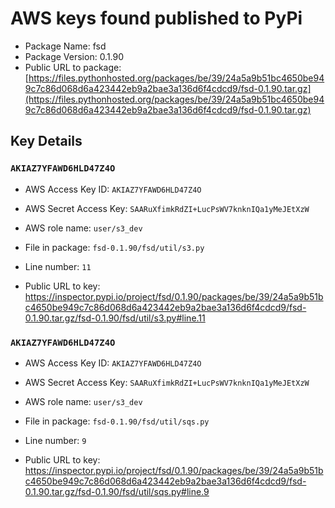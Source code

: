 # AWS keys found published to PyPi

* Package Name: fsd
* Package Version: 0.1.90
* Public URL to package: [https://files.pythonhosted.org/packages/be/39/24a5a9b51bc4650be949c7c86d068d6a423442eb9a2bae3a136d6f4cdcd9/fsd-0.1.90.tar.gz](https://files.pythonhosted.org/packages/be/39/24a5a9b51bc4650be949c7c86d068d6a423442eb9a2bae3a136d6f4cdcd9/fsd-0.1.90.tar.gz)

## Key Details

### `AKIAZ7YFAWD6HLD47Z4O`

* AWS Access Key ID: `AKIAZ7YFAWD6HLD47Z4O`
* AWS Secret Access Key: `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` 
* AWS role name: `user/s3_dev`
* File in package: `fsd-0.1.90/fsd/util/s3.py`
* Line number: `11`

* Public URL to key: https://inspector.pypi.io/project/fsd/0.1.90/packages/be/39/24a5a9b51bc4650be949c7c86d068d6a423442eb9a2bae3a136d6f4cdcd9/fsd-0.1.90.tar.gz/fsd-0.1.90/fsd/util/s3.py#line.11



### `AKIAZ7YFAWD6HLD47Z4O`

* AWS Access Key ID: `AKIAZ7YFAWD6HLD47Z4O`
* AWS Secret Access Key: `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` 
* AWS role name: `user/s3_dev`
* File in package: `fsd-0.1.90/fsd/util/sqs.py`
* Line number: `9`

* Public URL to key: https://inspector.pypi.io/project/fsd/0.1.90/packages/be/39/24a5a9b51bc4650be949c7c86d068d6a423442eb9a2bae3a136d6f4cdcd9/fsd-0.1.90.tar.gz/fsd-0.1.90/fsd/util/sqs.py#line.9


